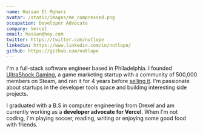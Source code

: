 ```yaml
---
name: Hassan El Mghari
avatar: /static/images/me_compressed.png
occupation: Developer Advocate
company: Vercel
email: hassan@hey.com
twitter: https://twitter.com/nutlope
linkedin: https://www.linkedin.com/in/nutlope/
github: https://github.com/nutlope
---
```


I'm a full-stack software engineer based in Philadelphia. I founded [UltraShock Gaming](https://twitter.com/ushockgaming), a game marketing startup with a community of 500,000 members on Steam, and ran it for 4 years before [selling it](https://www.hassanelmghari.com/blog/startup-journey). I'm passionate about startups in the developer tools space and building interesting side projects.

I graduated with a B.S in computer engineering from Drexel and am currently working as a **developer advocate for Vercel**. When I'm not coding, I'm playing soccer, reading, writing or enjoying some good food with friends.
